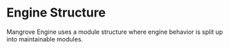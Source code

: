 # Engine Structure

Mangrove Engine uses a module structure where engine behavior is split up into maintainable modules.
